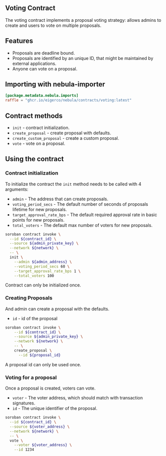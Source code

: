 ## Voting Contract

The voting contract implements a proposal voting strategy: allows admins to create and users to vote on multiple proposals.

## Features

* Proposals are deadline bound.
* Proposals are identified by an unique ID, that might be maintained by external applications.
* Anyone can vote on a proposal.


## Importing with nebula-importer

````toml
[package.metadata.nebula.imports]
raffle = "ghcr.io/eigerco/nebula/contracts/voting:latest"
````

## Contract methods

* `init` - contract initialization.
* `create_proposal` - create proposal with defaults.
* `create_custom_proposal` - create a custom proposal.
* `vote` - vote on a proposal.

## Using the contract

### Contract initialization

To initialize the contract the `init` method needs to be called with 4 arguments:
- `admin` - The address that can create proposals.
- `voting_period_secs` - The default number of seconds of proposals lifetime for new proposals.
- `target_approval_rate_bps` - The default required approval rate in basic points for new proposals.
- `total_voters` - The default max number of voters for new proposals.

```bash
soroban contract invoke \
  --id ${contract_id} \
  --source ${admin_private_key} \
  --network ${network} \
  -- \
  init \
    --admin ${admin_address} \
    --voting_period_secs 60 \
    --target_approval_rate_bps 1 \
    --total_voters 100
```
Contract can only be initialized once.

### Creating Proposals

And admin can create a proposal with the defaults.
* `id` - id of the proposal

```bash
soroban contract invoke \
    --id ${contract_id} \
    --source ${admin_private_key} \
    --network ${network} \
    -- \
    create_proposal \
      --id ${proposal_id}
```
A proposal id can only be used once.

### Voting for a proposal

Once a proposal is created, voters can vote.
* `voter` - The voter address, which should match with transaction signatures.
* `id` - The unique identifier of the proposal.

```bash
soroban contract invoke \
  --id ${contract_id} \
  --source ${voter_address} \
  --network ${network} \
  -- \
  vote \
    --voter ${voter_address} \
    --id 1234
```